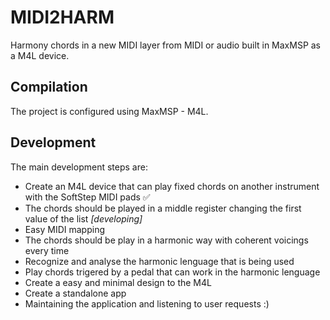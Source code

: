 # MIDI2HARM
Harmony chords in a new MIDI layer from MIDI or audio built in MaxMSP as a M4L device.

## Compilation
The project is configured using MaxMSP - M4L.

## Development
The main development steps are:

- Create an M4L device that can play fixed chords on another instrument with the SoftStep MIDI pads ✅
- The chords should be played in a middle register changing the first value of the list _[developing]_
- Easy MIDI mapping
- The chords should be play in a harmonic way with coherent voicings every time
- Recognize and analyse the harmonic lenguage that is being used
- Play chords trigered by a pedal that can work in the harmonic lenguage
- Create a easy and minimal design to the M4L
- Create a standalone app
- Maintaining the application and listening to user requests :)
